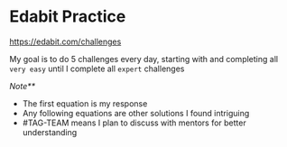 # Edabit Practice

https://edabit.com/challenges

My goal is to do 5 challenges every day, starting with and completing all `very easy` until I complete all `expert` challenges

_Note**_
- The first equation is my response
- Any following equations are other solutions I found intriguing
- #TAG-TEAM means I plan to discuss with mentors for better understanding